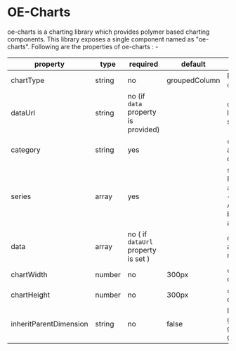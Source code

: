 # OE-Charts

oe-charts is a charting library which provides polymer based charting components. This library exposes a single component named as "oe-charts". Following are the properties of oe-charts : - 

property |type | required | default| description
-|-|-|-|-
chartType | string| no | groupedColumn| Following are the supported chartTypes  - `area`, `line`, `pie`, `donut`, `groupedcolumn`, `groupedbar`, `stackedcolumn`, `stackedbar`. 
dataUrl |  string|no (if `data` property is provided) | |`dataUrl` should be passed incase the data for the chart is linked with any end point url. Like `/api/ChartData`.  This url is supposed to provide data in a format of array.
category |  string|yes ||`category` property is used to define the x-axis in chart. It accepts a property name from the individual element of from data.
series | array |yes || series accepts an array where each element is an object. Proeperties of each element can be  any among `property` ,   `aggregation`, `color`. A sample series element can be as - ```{"property":"age","aggregation":"sum","color":"#f5f5f5"}```. Aggregation value can be `sum`, `count`  or `average`. Charts can be of multiple series. So multiple values can be provided via array.
data |  array| no ( if `dataUrl` property is set ) | | `data` property is required to render the data. it should be an array of objects.  If `dataUrl` property is set then `data` is not required. 
chartWidth | number| no | 300px|`chartWidth` can be provided to set the width of the container of the chart.
chartHeight | number|no | 300px| `chartHeight` can be provided to set the height of the container of the chart.
inheritParentDimension |  string| no | false | It can be set to true in case of chart container is suppsed to get the dimension on its parent container. If this property is given and if the parent is resized, in that case the chart will get redrawn occupying the new dimension. 
  


